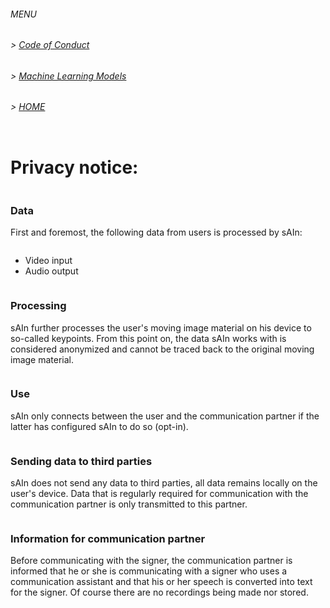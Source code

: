 ###### MENU

###### > [Code of Conduct](CODE_OF_CONDUCT.md)
###### > [Machine Learning Models](ML.md)
###### > [HOME](index.md)

<pre>
</pre>

# Privacy notice:

<pre>
</pre>

### Data
First and foremost, the following data from users is processed by sAIn:
<pre></pre>
- Video input
- Audio output

<pre>
</pre>

### Processing
sAIn further processes the user's moving image material on his device to so-called keypoints. From this point on, the data sAIn works with is considered anonymized and cannot be traced back to the original moving image material. 
<pre></pre>
### Use
sAIn only connects between the user and the communication partner if the latter has configured sAIn to do so (opt-in).

<pre>
</pre>

### Sending data to third parties
sAIn does not send any data to third parties, all data remains locally on the user's device. Data that is regularly required for communication with the communication partner is only transmitted to this partner.

<pre>
</pre>

### Information for communication partner
Before communicating with the signer, the communication partner is informed that he or she is communicating with a signer who uses a communication assistant and that his or her speech is converted into text for the signer. Of course there are no recordings being made nor stored.